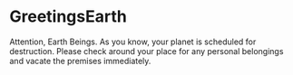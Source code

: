 # GreetingsEarth
Attention, Earth Beings.  As you know, your planet is scheduled for destruction.  Please check around your place for any personal belongings and vacate the premises immediately.

